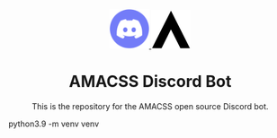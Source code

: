 <div align="center">
  <a href="https://discord.com" target="_blank">
      <img width="70" src="images/discord.svg">
  </a>
  <a href="https://amacss.org/" target="_blank">
      <img width="70" src="images/amacss.svg">
  </a>

  <h1>AMACSS Discord Bot</h1>

  <p>
    This is the repository for the AMACSS open source Discord bot.
  </p>
</div>

python3.9 -m venv venv
